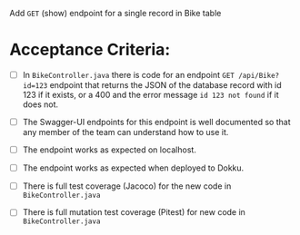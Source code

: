  Add `GET` (show) endpoint for a single record in Bike table

# Acceptance Criteria:

- [ ] In `BikeController.java` there is code for an 
      endpoint `GET /api/Bike?id=123` endpoint 
      that returns the JSON of the database record with id 123 if it
      exists, or a 400 and the error message `id 123 not found` if it
      does not.
- [ ] The Swagger-UI endpoints for this endpoint is well documented
      so that any member of the team can understand how to use it.
- [ ] The endpoint works as expected on localhost.
- [ ] The endpoint works as expected when deployed to Dokku.
- [ ] There is full test coverage (Jacoco) for the new code in 
      `BikeController.java`
- [ ] There is full mutation test coverage (Pitest) for new code in
      `BikeController.java`


